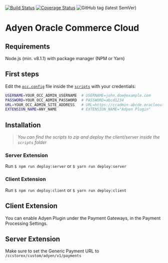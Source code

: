 [![Build Status](https://travis-ci.org/Adyen/adyen-oracle-commerce-cloud.svg?branch=master)](https://travis-ci.org/Adyen/adyen-oracle-commerce-cloud)
[![Coverage Status](https://coveralls.io/repos/github/Adyen/adyen-oracle-commerce-cloud/badge.svg)](https://coveralls.io/github/Adyen/adyen-oracle-commerce-cloud)
![GitHub tag (latest SemVer)](https://img.shields.io/github/v/tag/Adyen/adyen-oracle-commerce-cloud)
# Adyen Oracle Commerce Cloud
## Requirements
Node.js (min. v8.1.1) with package manager (NPM or Yarn)
## First steps
Edit the [`occ.config`](./scripts/occ.config) file inside the [`scripts`](./scripts) with your credentials:
```bash
USERNAME=YOUR_OCC_ADMIN_USERNAME  # USERNAME=john.doe@example.com
PASSWORD=YOUR_OCC_ADMIN_PASSWORD  # PASSWORD=abcd1234
URL=YOUR_OCC_ADMIN_SITE_ADDRESS   # URL=https://ccadmin-abcde.oracleoutsourcing.com
EXTENSION_NAME=ANY_NAME           # EXTENSION_NAME="Adyen Plugin"
```
## Installation
> _You can find the scripts to zip and deploy the client/server inside the `scripts` folder_
### Server Extension
Run `$ npm run deploy:server`  or `$ yarn run deploy:server`
### Client Extension
Run `$ npm run deploy:client` or `$ yarn run deploy:client`


## Client Extension
 You can enable Adyen Plugin under the Payment Gateways, in the Payment Processing Settings.
## Server Extension
 Make sure to set the Generic Payment URL to `/ccstorex/custom/adyen/v1/payments`
